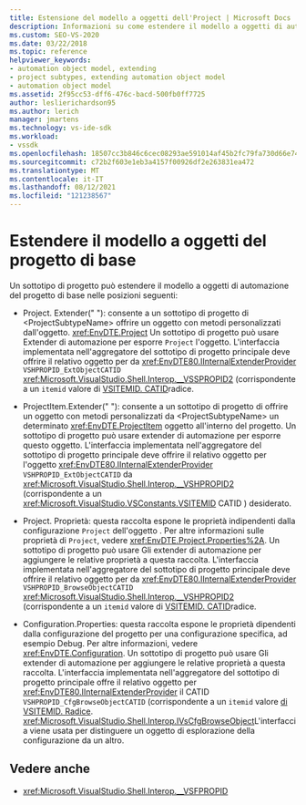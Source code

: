 ```yaml
---
title: Estensione del modello a oggetti dell'Project | Microsoft Docs
description: Informazioni su come estendere il modello a oggetti di automazione del progetto di base in Visual Studio usando un sottotipo di progetto.
ms.custom: SEO-VS-2020
ms.date: 03/22/2018
ms.topic: reference
helpviewer_keywords:
- automation object model, extending
- project subtypes, extending automation object model
- automation object model
ms.assetid: 2f95cc53-dff6-476c-bacd-500fb0ff7725
author: leslierichardson95
ms.author: lerich
manager: jmartens
ms.technology: vs-ide-sdk
ms.workload:
- vssdk
ms.openlocfilehash: 18507cc3b846c6cec08293ae591014af45b2fc79fa730d66e74421d988000da1
ms.sourcegitcommit: c72b2f603e1eb3a4157f00926df2e263831ea472
ms.translationtype: MT
ms.contentlocale: it-IT
ms.lasthandoff: 08/12/2021
ms.locfileid: "121238567"
---
```

# <a name="extend-the-object-model-of-the-base-project"></a>Estendere il modello a oggetti del progetto di base

Un sottotipo di progetto può estendere il modello a oggetti di automazione del progetto di base nelle posizioni seguenti:

- Project. Extender(" "): consente a un sottotipo di progetto di \<ProjectSubtypeName> offrire un oggetto con metodi personalizzati dall'oggetto. <xref:EnvDTE.Project> Un sottotipo di progetto può usare Extender di automazione per esporre `Project` l'oggetto. L'interfaccia implementata nell'aggregatore del sottotipo di progetto principale deve offrire il relativo oggetto per da <xref:EnvDTE80.IInternalExtenderProvider> `VSHPROPID_ExtObjectCATID` <xref:Microsoft.VisualStudio.Shell.Interop.__VSSPROPID2> (corrispondente a un `itemid` valore di [VSITEMID. CATID](<xref:Microsoft.VisualStudio.VSConstants.VSITEMID.Root>)radice.

- ProjectItem.Extender(" "): consente a un sottotipo di progetto di offrire un oggetto con metodi personalizzati da \<ProjectSubtypeName> un determinato <xref:EnvDTE.ProjectItem> oggetto all'interno del progetto. Un sottotipo di progetto può usare extender di automazione per esporre questo oggetto. L'interfaccia implementata nell'aggregatore del sottotipo di progetto principale deve offrire il relativo oggetto per l'oggetto <xref:EnvDTE80.IInternalExtenderProvider> `VSHPROPID_ExtObjectCATID` da <xref:Microsoft.VisualStudio.Shell.Interop.__VSHPROPID2> (corrispondente a un <xref:Microsoft.VisualStudio.VSConstants.VSITEMID> CATID ) desiderato.

- Project. Proprietà: questa raccolta espone le proprietà indipendenti dalla configurazione `Project` dell'oggetto . Per altre informazioni sulle proprietà di `Project`, vedere <xref:EnvDTE.Project.Properties%2A>. Un sottotipo di progetto può usare Gli extender di automazione per aggiungere le relative proprietà a questa raccolta. L'interfaccia implementata nell'aggregatore del sottotipo di progetto principale deve offrire il relativo oggetto per da <xref:EnvDTE80.IInternalExtenderProvider> `VSHPROPID_BrowseObjectCATID` <xref:Microsoft.VisualStudio.Shell.Interop.__VSHPROPID2> (corrispondente a un `itemid` valore di [VSITEMID. CATID](<xref:Microsoft.VisualStudio.VSConstants.VSITEMID.Root>)radice.

- Configuration.Properties: questa raccolta espone le proprietà dipendenti dalla configurazione del progetto per una configurazione specifica, ad esempio Debug. Per altre informazioni, vedere <xref:EnvDTE.Configuration>. Un sottotipo di progetto può usare Gli extender di automazione per aggiungere le relative proprietà a questa raccolta. L'interfaccia implementata nell'aggregatore del sottotipo di progetto principale offre il relativo oggetto per <xref:EnvDTE80.IInternalExtenderProvider> il CATID `VSHPROPID_CfgBrowseObjectCATID` (corrispondente a un `itemid` valore [di VSITEMID. Radice](<xref:Microsoft.VisualStudio.VSConstants.VSITEMID.Root>). <xref:Microsoft.VisualStudio.Shell.Interop.IVsCfgBrowseObject>L'interfaccia viene usata per distinguere un oggetto di esplorazione della configurazione da un altro.

## <a name="see-also"></a>Vedere anche

- <xref:Microsoft.VisualStudio.Shell.Interop.__VSFPROPID>
